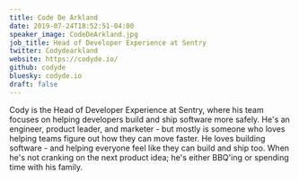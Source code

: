 ```yaml
---
title: Code De Arkland
date: 2019-07-24T18:52:51-04:00
speaker_image: CodeDeArkland.jpg
job_title: Head of Developer Experience at Sentry
twitter: Codydearkland
website: https://codyde.io/
github: codyde
bluesky: codyde.io
draft: false
---
```


Cody is the Head of Developer Experience at Sentry, where his team focuses on helping developers build and ship software more safely. He's an engineer, product leader, and marketer - but mostly is someone who loves helping teams figure out how they can move faster. He loves building software - and helping everyone feel like they can build and ship too. When he's not cranking on the next product idea; he's either BBQ'ing or spending time with his family.